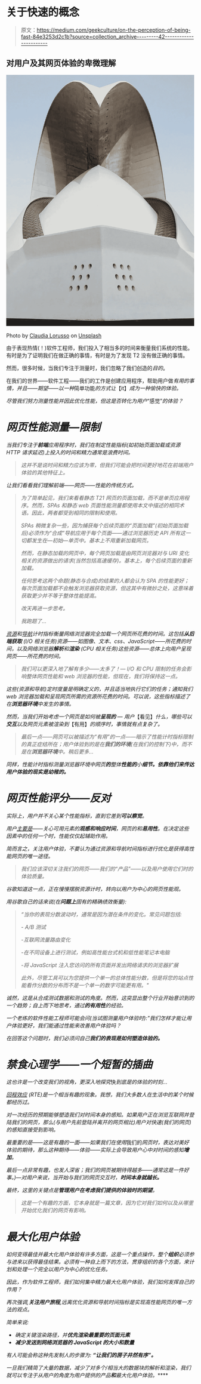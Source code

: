 # 关于快速的概念

> 原文：<https://medium.com/geekculture/on-the-perception-of-being-fast-84e3253d2c1b?source=collection_archive---------42----------------------->

## 对用户及其网页体验的卑微理解

![](img/049fb06566498f71e02022a0fc3c777e.png)

Photo by [Claudia Lorusso](https://unsplash.com/@claudialorux?utm_source=unsplash&utm_medium=referral&utm_content=creditCopyText) on [Unsplash](https://unsplash.com/s/photos/auditorio-de-tenerife?utm_source=unsplash&utm_medium=referral&utm_content=creditCopyText)

由于表现热情(！)软件工程师，我们投入了相当多的时间来衡量我们系统的性能。有时是为了证明我们在做正确的事情，有时是为了发现 T2 没有做正确的事情。

然而，很多时候，当我们专注于测量时，我们忽略了我们创造的*目的*。

在我们的世界——软件工程——我们的工作是创建应用程序，帮助用户做*有用的事情，并且——期望——以一种*简单功能*的方式让*【it】*成为一种愉快的体验。*

*尽管我们努力测量性能并因此优化性能，但这是否转化为用户*“感觉”*的体验？*

# *网页性能测量—限制*

*当我们专注于**前端**应用程序时，我们在制定性能指标(如初始页面加载或资源 HTTP 请求延迟)上投入的时间和精力通常是浪费时间。*

> *这并不是说时间和精力应该为零，但我们可能会把时间更好地花在前端用户体验的其他特征上。*

*让我们看看我们理解前端——网页——性能的传统方式。*

> *为了简单起见，我们来看看静态 T21 网页的页面加载，而不是单页应用程序。然而，SPAs 和静态 web 页面性能测量都使用本文中描述的相同术语。因此，两者都受到相同的限制和使用。*
> 
> *SPAs 稍微复杂一些，因为捕获每个后续页面的“页面加载”(初始页面加载后)必须作为“合成”导航应用于每个页面——通过浏览器历史 API 所有这一切都发生在—初始—单页中。基本上不用重新加载网页。*
> 
> *然而，在静态加载的网页中，每个网页加载是由网页浏览器对与 URI 变化相关的资源做出的请求(当然包括高速缓存)。基本上，每个后续页面的重新加载。*
> 
> *任何思考这两个命题(静态与合成)的结果的人都会认为 SPA 的性能更好；每次页面加载都不会触发浏览器获取资源，但这其中有微妙之处，这意味着获取更少并不等于整体性能提高。*
> 
> *改天再进一步思考。*
> 
> *我跑题了…*

*[资源](https://www.w3.org/TR/resource-timing-2/)和[导航](https://www.w3.org/TR/navigation-timing-2/)计时指标衡量网络浏览器完全加载一个网页所花费的时间。这包括**从后端获取** (I/O 相关任务)资源——如图像、文本、css、JavaScript——所花费的时间，以及网络浏览器**解析**和**渲染** (CPU 相关任务)这些资源——总体上向用户呈现网页——所花费的时间。*

> *我们可以更深入地了解有多少——太多了！— I/O 和 CPU 限制的任务会影响整体网页性能和 web 浏览器的性能，但现在，我们将保持这一点。*

*这些(资源和导航)定时度量是明确定义的，并且适当地执行它们的任务；通知我们 web 浏览器加载和呈现网页所需的资源所花费的时间。可以说，这些指标描述了在**浏览器环境**中发生的事情。*

*然而，当我们开始考虑一个网页是如何被**呈现的** — 用户*【看见】*什么，哪些可以**交互**以及网页元素被渲染到*【有用】*的顺序时，事情就有点复杂了。*

> *最后一点——网页可以被描述为“有用”的一点——暗示了性能计时指标限制的真正症结所在；用户体验到的是在**我们的环境**(在我们的控制下)中，而不是在**浏览器环境**中。稍后更多…*

*同样，性能计时指标测量浏览器环境中网页**的**整体**性能的**小**细节。依靠他们来传达用户体验的现实是幼稚的。***

# *网页性能评分——反对*

*实际上，用户并不关心某个性能指标，直到它差到**可以察觉**。*

*用户[主要是](https://web.dev/rail/)——关心可用元素的**观感和响应时间**，网页的和**易用性**。在决定这些因素中的任何一个时，性能仅仅起辅助作用。*

*简而言之，关注用户体验，不要认为通过资源和导航时间指标进行优化是获得高性能网页的唯一途径。*

> *我们应该深切关注我们的网页——我们的“产品”——以及用户使用它们时的体验质量。*

*谷歌知道这一点，正在慢慢摆脱资源计时，转向以用户为中心的网页性能观。*

*用谷歌自己的话来说(在**问题上**固有的精确绩效衡量):*

> *“当你的表现分数波动时，通常是因为潜在条件的变化。常见问题包括:*
> 
> *- A/B 测试*
> 
> *-互联网流量路由变化*
> 
> *-在不同设备上进行测试，例如高性能台式机和低性能笔记本电脑*
> 
> *-将 JavaScript 注入您访问的所有页面并发出网络请求的浏览器扩展*
> 
> *此外，尽管工具可以为您提供一个单一的总体性能分数，但是将您的站点性能看作分数的分布而不是一个单一的数字可能更有用。"*

*诚然，这是从合成测试数据和测试的角度。然而，这突显出整个行业开始意识到的一个趋势；自上而下地思考，通过**的有用性**的经验。*

*一个老练的软件性能工程师可能会问(当试图测量用户体验时):"*我们怎样才能让用户体验更好，我们能通过性能来改善用户体验吗？**

*在回答这个问题时，我们必须问自己**我们的表现是如何塑造体验的。***

# *禁食心理学——一个短暂的插曲*

*这也许是一个改变我们的视角，更深入地探究*快*到底是的体验的时刻…*

*[回程效应](https://insight.kellogg.northwestern.edu/article/anticipation-time-return-trip-longer) (RTE)是一个相当有趣的现象。我想，我们大多数人在生活中的某个时候都经历过。*

*对一次经历的预期能够塑造我们对时间本身的感知。如果用户正在浏览互联网并登陆我们的网页，那么(与用户先前登陆并离开的网页相比)用户对快速(我们的网页)的感知直接受到影响。*

*最重要的是——这是有趣的一面——如果我们在使用*我们的*网页时，*表达*对美好体验的期待，那么这种期待——体验——实际上会导致用户心中对时间的感知**增加**。*

*最后一点非常有趣，也发人深省；我们的网页被期待得越多——通常这是一件好事。)—对用户来说，当开始与我们的网页交互时，**时间本身就越长。***

*最终，这里的关键点是**管理用户在考虑我们提供的体验时的期望**。*

> *这是一个有趣的方面，它本身就是一篇文章，因为它对我们如何以及从哪里开始优化我们的网页有影响。*

# *最大化用户体验*

*如何变得最佳并最大化用户体验有许多方面，这是一个重点操作，整个**组织**必须参与进来以获得最佳结果。必须有一种自上而下的方法，贯穿组织的各个方面，来计划和处理一个完全以用户为中心的优化任务。*

*因此，作为软件工程师，我们如何集中精力最大化用户体验，我们如何发挥自己的作用？*

*再次强调,**关注用户旅程**,远离优化资源和导航时间指标是实现高性能网页的唯一方法的观点。*

*简单来说:*

*   *确定关键渲染路径，并**优先渲染最重要的页面元素***
*   ***减少发送到网络浏览器的 JavaScript 的大小和数量***

*有人可能会称这种先发制人的步骤为: ***“让我们的房子井然有序”。****

*一旦我们精简了大量的数据，减少了对多个/相当大的数据块的解析和渲染，我们就可以专注于从用户的角度为用户提供的产品**和**最大化用户体验。*****